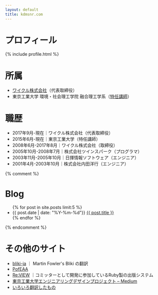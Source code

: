 ```yaml
---
layout: default
title: kdmsnr.com
---
```


# プロフィール

{% include profile.html %}

# 所属

* <a href="http://www.waicrew.com">ワイクル株式会社</a>（代表取締役）
* 東京工業大学 環境・社会理工学院 融合理工学系（<a href="http://t2r2.star.titech.ac.jp/cgi-bin/researcherinfo.cgi?q_researcher_content_number=CTT100692413">特任講師</a>）

# 職歴

* 2017年9月-現在｜ワイクル株式会社（代表取締役）
* 2015年6月-現在｜東京工業大学（特任講師）
* 2008年6月-2017年8月｜ワイクル株式会社（取締役）
* 2005年10月-2008年7月｜株式会社ツインスパーク（プログラマ）
* 2003年11月-2005年10月｜日揮情報ソフトウェア（エンジニア）
* 2001年4月-2003年10月｜株式会社内田洋行（エンジニア）

{% comment %}

# Blog

<ul>
  {% for post in site.posts limit:5 %}
    <li>
      <span class="post-meta">{{ post.date | date: "%Y-%m-%d"}}</span>
      <a href="{{ post.url | replace: 'index.html', ''}}">{{ post.title }}</a>
    </li>
  {% endfor %}
</ul>

{% endcomment %}

# その他のサイト

* [bliki-ja](http://bliki-ja.github.io/) ｜ Martin Fowler's Bliki の翻訳
* [PofEAA](http://bliki-ja.github.io/pofeaa/)
* [Re:VIEW](https://github.com/kmuto/review) ｜コミッターとして開発に参加しているRuby製の出版システム
* [東京工業大学エンジニアリングデザインプロジェクト – Medium](https://medium.com/titech-eng-and-design)
* [いろいろ翻訳したもの](/translations/)
